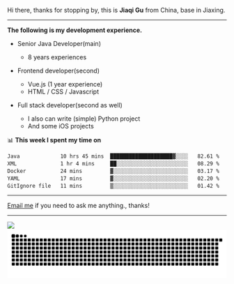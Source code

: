 Hi there, thanks for stopping by, this is **Jiaqi Gu** from China, base in Jiaxing.

---

**The following is my development experience.**

- Senior Java Developer(main)
  - 8 years experiences

- Frontend developer(second)
  - Vue.js (1 year experience)
  - HTML / CSS / Javascript
  
- Full stack developer(second as well)
  - I also can write (simple) Python project
  - And some iOS projects

📊 **This week I spent my time on**
<!--START_SECTION:waka-->

```txt
Java             10 hrs 45 mins  ████████████████████▓░░░░   82.61 %
XML              1 hr 4 mins     ██░░░░░░░░░░░░░░░░░░░░░░░   08.29 %
Docker           24 mins         ▓░░░░░░░░░░░░░░░░░░░░░░░░   03.17 %
YAML             17 mins         ▓░░░░░░░░░░░░░░░░░░░░░░░░   02.20 %
GitIgnore file   11 mins         ▒░░░░░░░░░░░░░░░░░░░░░░░░   01.42 %
```

<!--END_SECTION:waka-->

---

[Email me](mailto:htk2klwgr@mozmail.com?subject=Hiring_from_GitHub) if you need to ask me anything., thanks!

---

![]( https://visitor-badge.glitch.me/badge?page_id=githubgujiaqi)
![]( https://github.com/droid-Q/droid-Q/raw/output/github-contribution-grid-snake.svg#gh-dark-mode-only)
